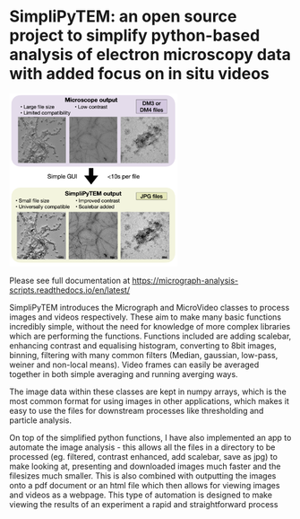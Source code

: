 # SimpliPyTEM: an open source project to simplify python-based analysis of electron microscopy data with added focus on in situ videos 

<img src=docs/Media/Images/SimpliPyTEM_figures.001.png width=300px, alt='Figure showing effect of SimpliPyTEM-GUI'>

Please see full documentation at https://micrograph-analysis-scripts.readthedocs.io/en/latest/ 

SimpliPyTEM introduces the Micrograph and MicroVideo classes to process images and videos respectively. These aim to make many basic functions incredibly simple, without the need for knowledge of more complex libraries which are performing the functions. Functions included are adding scalebar, enhancing contrast and equalising histogram, converting to 8bit images, binning, filtering with many common filters (Median, gaussian, low-pass, weiner and non-local means). Video frames can easily be averaged together in both simple averaging and running averging ways. 

The image data within these classes are kept in numpy arrays, which is the most common format for using images in other applications, which makes it easy to use the files for downstream processes like thresholding and particle analysis. 

On top of the simplified python functions, I have also implemented an app to automate the image analysis - this allows all the files in a directory to be processed (eg. filtered, contrast enhanced, add scalebar, save as jpg) to make looking at, presenting and downloaded images much faster and the filesizes much smaller. This is also combined with outputting the images onto a pdf document or an html file which then allows for viewing images and videos as a webpage. This type of automation is designed to make viewing the results of an experiment a rapid and straightforward process 

